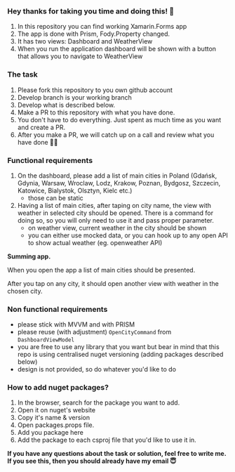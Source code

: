 ### Hey thanks for taking you time and doing this! 🙏

1. In this repository you can find working Xamarin.Forms app
2. The app is done with Prism, Fody.Property changed.
3. It has two views: Dashboard and WeatherView
4. When you run the application dashboard will be shown with a button that allows you to navigate to WeatherView

### The task

1. Please fork this repository to you own github account
2. Develop branch is your working branch
3. Develop what is described below.
4. Make a PR to this repository with what you have done.
5. You don't have to do everything. Just spent as much time as you want and create a PR.
6. After you make a PR, we will catch up on a call and review what you have done 👨‍💻

### Functional requirements

1. On the dashboard, please add a list of main cities in Poland (Gdańsk, Gdynia, Warsaw, Wroclaw, Lodz, Krakow, Poznan, Bydgosz, Szczecin, Katowice, Bialystok, Olsztyn, Kielc etc.)
   * those can be static
2. Having a list of main cities, after taping on city name, the view with weather in selected city should be opened. There is a command for doing so, so you will only need to use it and pass proper parameter.
   * on weather view, current weather in the city should be shown
   * you can either use mocked data, or you can hook up to any open API to show actual weather (eg. openweather API)

**Summing app.**

When you open the app a list of main cities should be presented.

After you tap on any city, it should open another view with weather in the chosen city.

### Non functional requirements
* please stick with MVVM and with PRISM
* please reuse (with adjustment) `OpenCityCommand` from `DashboardViewModel`
* you are free to use any library that you want but bear in mind that this repo is using centralised nuget versioning (adding packages described below)
* design is not provided, so do whatever you'd like to do

### How to add nuget packages?
1. In the browser, search for the package you want to add.
2. Open it on nuget's website
3. Copy it's name & version
4. Open packages.props file.
5. Add you package here
6. Add the package to each csproj file that you'd like to use it in.

**If you have any questions about the task or solution, feel free to write me. If you see this, then you should already have my email 😇**
